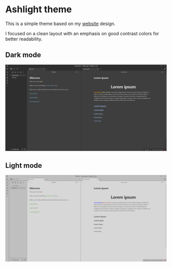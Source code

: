 
# Ashlight theme

This is a simple theme based on my [website](https://st-costa.github.io/) design.

I focused on a clean layout with an emphasis on good contrast colors for better readability. 

## Dark mode
![](./Dark%20mode.png)

## Light mode
![](./Light%20mode.png)